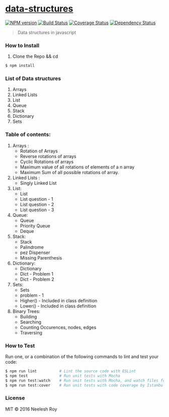 # [data-structures](https://github.com/neeleshroy/data-structures)

[![NPM version](http://img.shields.io/npm/v/data-structures.svg?style=flat-square)](https://www.npmjs.com/package/data-structures)
[![Build Status](https://travis-ci.org/NeeleshRoy/data-structures.svg?branch=master)](https://travis-ci.org/NeeleshRoy/data-structures)
[![Coverage Status](https://coveralls.io/repos/github/NeeleshRoy/data-structures/badge.svg)](https://coveralls.io/github/NeeleshRoy/data-structures)
[![Dependency Status](http://img.shields.io/david/neeleshroy/data-structures.svg?style=flat-square)](https://david-dm.org/neeleshroy/data-structures)

> Data structures in javascript

### How to Install
1. Clone the Repo && cd
```sh
$ npm install
```

### List of Data structures
1. Arrays
2. Linked Lists
3. List
4. Queue
5. Stack
6. Dictionary
7. Sets

### Table of contents:
1. Arrays :
    * Rotation of Arrays
    * Reverse rotations of arrays
    * Cyclic Rotations of arrays
    * Maximum value of all rotations of elements of a n array
    * Maximum Sum of all possible rotations of array.
2. Linked Lists : 
    * Singly Linked List
3. List:
    * List
    * List question - 1
    * List question - 2
    * List question - 3
4. Queue:
    * Queue
    * Priority Queue
    * Deque
5. Stack:
    * Stack
    * Palindrome
    * pez Dispenser
    * Missing Parenthesis
6. Dictionary:
    * Dictionary
    * Dict - Problem 1
    * Dict - Problem 2
7. Sets:
    * Sets
    * problem - 1
    * Higher() - Included in class definition
    * Lower() - Included in class definition
8. Binary Trees:
    * Building
    * Searching
    * Counting Occurences, nodes, edges
    * Traversing

### How to Test

Run one, or a combination of the following commands to lint and test your code:

```sh
$ npm run lint          # Lint the source code with ESLint
$ npm test              # Run unit tests with Mocha
$ npm run test:watch    # Run unit tests with Mocha, and watch files for changes
$ npm run test:cover    # Run unit tests with code coverage by Istanbul
```

### License

MIT © 2016 Neelesh Roy
